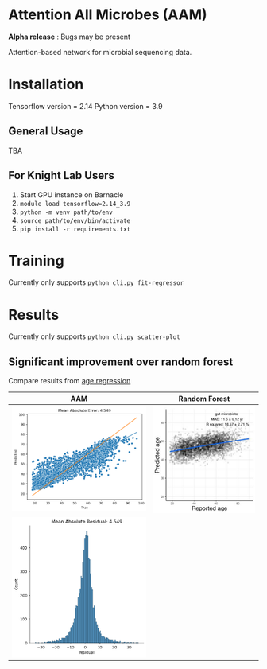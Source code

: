 # Attention All Microbes (AAM)
<b>Alpha release</b> : Bugs may be present

Attention-based network for microbial sequencing data. 

# Installation
Tensorflow version = 2.14
Python version = 3.9
## General Usage

TBA
## For Knight Lab Users
1. Start GPU instance on Barnacle
2. `module load tensorflow=2.14_3.9`
3. `python -m venv path/to/env`
4. `source path/to/env/bin/activate`
5. `pip install -r requirements.txt`

# Training

Currently only supports  `python cli.py fit-regressor`


# Results

Currently only supports  `python cli.py scatter-plot`

<h2>Significant improvement over random forest</h2>

Compare results from [age regression](https://journals.asm.org/doi/10.1128/msystems.00630-19)

| AAM | Random Forest |
|-----|---------------|
|![Scatter](docs/scatter-plot.png)|![Random](docs/random_forest.png)|
|![Residual](docs/residual-plot.png)| |







